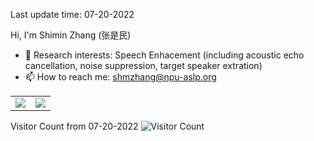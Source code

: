 Last update time: 07-20-2022 

 Hi, I'm Shimin Zhang (张是民) 
- 📕 Research interests: Speech Enhacement (including acoustic echo cancellation, noise suppression, target speaker extration)
- 📫 How to reach me: shmzhang@npu-aslp.org



<table><tr>
<td><img src="https://github-readme-stats.vercel.app/api?username=echocatzh&show_icons=true&hide=issues&theme=dark&hide_title=false" border=0></td>
<td><img src="https://github-readme-stats.vercel.app/api/top-langs/?username=echocatzh&layout=compact&theme=dark&hide_title=false" border=0></td>
</tr></table>


Visitor Count from 07-20-2022
![Visitor Count](https://profile-counter.glitch.me/echocatzh/count.svg)

<!--
- 🔭 I’m currently working on ...
- 🌱 I’m currently learning ...
- 👯 I’m looking to collaborate on ...
- 🤔 I’m looking for help with ...
- 💬 Ask me about ...
- 📫 How to reach me: ...
- 😄 Pronouns: ...
- ⚡ Fun fact: ... 
-->

